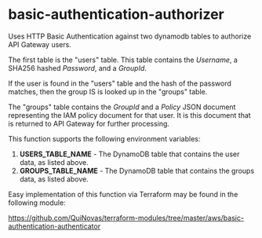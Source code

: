 # basic-authentication-authorizer
Uses HTTP Basic Authentication against two dynamodb tables to authorize API Gateway users.

The first table is the "users" table. This table contains the _Username_, a SHA256 hashed _Password_, and a _GroupId_.

If the user is found in the "users" table and the hash of the password matches, then the group IS is looked up in the "groups" table.

The "groups" table contains the _GroupId_ and a _Policy_ JSON document representing the IAM policy document for that user. It is this document that is returned to API Gateway for further processing.

This function supports the following environment variables:
1. **USERS_TABLE_NAME** - The DynamoDB table that contains the user data, as listed above.
2. **GROUPS_TABLE_NAME** - The DynamoDB table that contains the groups data, as listed above.

Easy implementation of this function via Terraform may be found in the following module: 

https://github.com/QuiNovas/terraform-modules/tree/master/aws/basic-authentication-authenticator